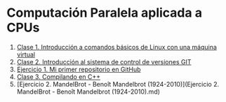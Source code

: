 # Computación Paralela aplicada a CPUs

1. [Clase 1. Introducción a comandos básicos de Linux con una máquina virtual](Clase_1_Introduccion_a_comandos_basicos_de_Linux_con_un_virtual_machine.md)
2. [Clase 2. Introducción al sistema de control de versiones GIT](Clase_2_Introduccion_al_sistema_de_control_de_versiones_GIT.md)
3. [Ejercicio 1. Mi primer repositorio en GitHub](Ejercicio_1_Mi_primer_repositorio_en_Github.md)
4. [Clase 3. Compilando en C++](Clase_3_Compilando_en_C++.md)
5. [Ejercicio 2. MandelBrot - Benoît Mandelbrot (1924-2010)](Ejercicio 2. MandelBrot - Benoît Mandelbrot (1924-2010).md)
